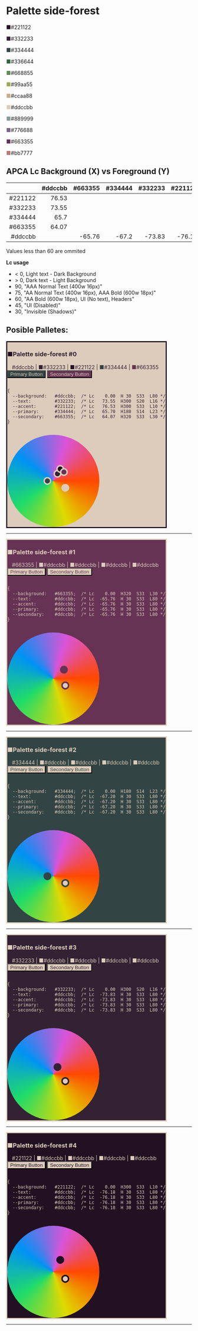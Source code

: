 # Palette side-forest

<span style="color:#221122">&#9632;</span>#221122

<span style="color:#332233">&#9632;</span>#332233

<span style="color:#334444">&#9632;</span>#334444

<span style="color:#336644">&#9632;</span>#336644

<span style="color:#668855">&#9632;</span>#668855

<span style="color:#99aa55">&#9632;</span>#99aa55

<span style="color:#ccaa88">&#9632;</span>#ccaa88

<span style="color:#ddccbb">&#9632;</span>#ddccbb

<span style="color:#889999">&#9632;</span>#889999

<span style="color:#776688">&#9632;</span>#776688

<span style="color:#663355">&#9632;</span>#663355

<span style="color:#bb7777">&#9632;</span>#bb7777

## APCA Lc Background (X) vs Foreground (Y)

|         | #ddccbb | #663355 | #334444 | #332233 | #221122 |
| ------: | ------: | ------: | ------: | ------: | ------: |
| #221122 |   76.53 |         |         |         |         |
| #332233 |   73.55 |         |         |         |         |
| #334444 |    65.7 |         |         |         |         |
| #663355 |   64.07 |         |         |         |         |
| #ddccbb |         |  -65.76 |   -67.2 |  -73.83 |  -76.18 |

Values less than 60 are ommited

**Lc usage**

- < 0, Light text - Dark Background
- \> 0, Dark text - Light Background
- 90, "AAA Normal Text (400w 16px)"
- 75, "AA Normal Text (400w 16px), AAA Bold (600w 18px)"
- 60, "AA Bold (600w 18px), UI (No text), Headers"
- 45, "UI (Disabled)"
- 30, "Invisible (Shadows)"

## Posible Palletes:

<style>
  div {
    background-color: var(--background);
    color: var(--text);
    border: 3px solid var(--accent);
    width: max-content;
    height: max-content;
  }
  div span.icon {
    color: var(--accent);
  }
  div pre {
    background-color: var(--background);
  }
  div button.primary {
    background-color: var(--primary);
    color: var(--background);
  }
  div button.secondary {
    background-color: var(--secondary);
    color: var(--background);
  }
  div.gradient {
    border:none;
    background-image: conic-gradient(from 90deg, #ff4800, #dfd902, #20dc68, #0092f4, #da54d8, #ff4800);
    width:200px;
    height:200px;
  }
.pside-forest_0 {
  --background:   #ddccbb;  /* Lc    0.00  H 30  S33  L80 */
  --text:         #332233;  /* Lc   73.55  H300  S20  L16 */
  --accent:       #221122;  /* Lc   76.53  H300  S33  L10 */
  --primary:      #334444;  /* Lc   65.70  H180  S14  L23 */
  --secondary:    #663355;  /* Lc   64.07  H320  S33  L30 */
}
.pside-forest_1 {
  --background:   #663355;  /* Lc    0.00  H320  S33  L30 */
  --text:         #ddccbb;  /* Lc  -65.76  H 30  S33  L80 */
  --accent:       #ddccbb;  /* Lc  -65.76  H 30  S33  L80 */
  --primary:      #ddccbb;  /* Lc  -65.76  H 30  S33  L80 */
  --secondary:    #ddccbb;  /* Lc  -65.76  H 30  S33  L80 */
}
.pside-forest_2 {
  --background:   #334444;  /* Lc    0.00  H180  S14  L23 */
  --text:         #ddccbb;  /* Lc  -67.20  H 30  S33  L80 */
  --accent:       #ddccbb;  /* Lc  -67.20  H 30  S33  L80 */
  --primary:      #ddccbb;  /* Lc  -67.20  H 30  S33  L80 */
  --secondary:    #ddccbb;  /* Lc  -67.20  H 30  S33  L80 */
}
.pside-forest_3 {
  --background:   #332233;  /* Lc    0.00  H300  S20  L16 */
  --text:         #ddccbb;  /* Lc  -73.83  H 30  S33  L80 */
  --accent:       #ddccbb;  /* Lc  -73.83  H 30  S33  L80 */
  --primary:      #ddccbb;  /* Lc  -73.83  H 30  S33  L80 */
  --secondary:    #ddccbb;  /* Lc  -73.83  H 30  S33  L80 */
}
.pside-forest_4 {
  --background:   #221122;  /* Lc    0.00  H300  S33  L10 */
  --text:         #ddccbb;  /* Lc  -76.18  H 30  S33  L80 */
  --accent:       #ddccbb;  /* Lc  -76.18  H 30  S33  L80 */
  --primary:      #ddccbb;  /* Lc  -76.18  H 30  S33  L80 */
  --secondary:    #ddccbb;  /* Lc  -76.18  H 30  S33  L80 */
}
</style>

<div class="pside-forest_0">
  <h3><span class="icon">&#9632;</span>Palette side-forest #0</h3>
  <span style="color:#ddccbb">&#9632;</span>#ddccbb | <span style="color:#332233">&#9632;</span>#332233 | <span style="color:#221122">&#9632;</span>#221122 | <span style="color:#334444">&#9632;</span>#334444 | <span style="color:#663355">&#9632;</span>#663355<br/>
  <button class="primary">Primary Button</button>
  <button class="secondary">Secondary Button</button>
  <pre><code>
{
  --background:   #ddccbb;  /* Lc    0.00  H 30  S33  L80 */
  --text:         #332233;  /* Lc   73.55  H300  S20  L16 */
  --accent:       #221122;  /* Lc   76.53  H300  S33  L10 */
  --primary:      #334444;  /* Lc   65.70  H180  S14  L23 */
  --secondary:    #663355;  /* Lc   64.07  H320  S33  L30 */
}
  </code></pre>
  <svg viewbox="0 0 200 200" width="250px">
    <clipPath id="clip">
      <path d="M 100 100 m 100, 0 a 100,100 0 1,0 -200,0 a 100,100 0 1,0  200,0"/>
    </clipPath>
    <foreignObject x="0" y="0" width="200" height="200" clip-path="url(#clip)">
        <div class="gradient" xmlns="http://www.w3.org/1999/xhtml"></div>
    </foreignObject>
    <circle cx="125.98076211353317" cy="115.00000000000003" r="7" stroke="#ddccbb" stroke-width="3" fill="#ddccbb"/>
    <circle cx="109" cy="84.4115427318801" r="7" stroke="#ddccbb" stroke-width="3" fill="#332233"/>
    <circle cx="115" cy="74.01923788646684" r="7" stroke="#ddccbb" stroke-width="3" fill="#221122"/>
    <circle cx="87.14285714285714" cy="100" r="7" stroke="#ddccbb" stroke-width="3" fill="#334444"/>
    <circle cx="122.98133329356936" cy="80.71637170940386" r="7" stroke="#ddccbb" stroke-width="3" fill="#663355"/>

  </svg>
</div>
<hr/>
<div class="pside-forest_1">
  <h3><span class="icon">&#9632;</span>Palette side-forest #1</h3>
  <span style="color:#663355">&#9632;</span>#663355 | <span style="color:#ddccbb">&#9632;</span>#ddccbb | <span style="color:#ddccbb">&#9632;</span>#ddccbb | <span style="color:#ddccbb">&#9632;</span>#ddccbb | <span style="color:#ddccbb">&#9632;</span>#ddccbb<br/>
  <button class="primary">Primary Button</button>
  <button class="secondary">Secondary Button</button>
  <pre><code>
{
  --background:   #663355;  /* Lc    0.00  H320  S33  L30 */
  --text:         #ddccbb;  /* Lc  -65.76  H 30  S33  L80 */
  --accent:       #ddccbb;  /* Lc  -65.76  H 30  S33  L80 */
  --primary:      #ddccbb;  /* Lc  -65.76  H 30  S33  L80 */
  --secondary:    #ddccbb;  /* Lc  -65.76  H 30  S33  L80 */
}
  </code></pre>
  <svg viewbox="0 0 200 200" width="250px">
    <clipPath id="clip">
      <path d="M 100 100 m 100, 0 a 100,100 0 1,0 -200,0 a 100,100 0 1,0  200,0"/>
    </clipPath>
    <foreignObject x="0" y="0" width="200" height="200" clip-path="url(#clip)">
        <div class="gradient" xmlns="http://www.w3.org/1999/xhtml"></div>
    </foreignObject>
    <circle cx="122.98133329356936" cy="80.71637170940386" r="7" stroke="#663355" stroke-width="3" fill="#663355"/>
    <circle cx="125.98076211353317" cy="115.00000000000003" r="7" stroke="#663355" stroke-width="3" fill="#ddccbb"/>
    <circle cx="125.98076211353317" cy="115.00000000000003" r="7" stroke="#663355" stroke-width="3" fill="#ddccbb"/>
    <circle cx="125.98076211353317" cy="115.00000000000003" r="7" stroke="#663355" stroke-width="3" fill="#ddccbb"/>
    <circle cx="125.98076211353317" cy="115.00000000000003" r="7" stroke="#663355" stroke-width="3" fill="#ddccbb"/>

  </svg>
</div>
<hr/>
<div class="pside-forest_2">
  <h3><span class="icon">&#9632;</span>Palette side-forest #2</h3>
  <span style="color:#334444">&#9632;</span>#334444 | <span style="color:#ddccbb">&#9632;</span>#ddccbb | <span style="color:#ddccbb">&#9632;</span>#ddccbb | <span style="color:#ddccbb">&#9632;</span>#ddccbb | <span style="color:#ddccbb">&#9632;</span>#ddccbb<br/>
  <button class="primary">Primary Button</button>
  <button class="secondary">Secondary Button</button>
  <pre><code>
{
  --background:   #334444;  /* Lc    0.00  H180  S14  L23 */
  --text:         #ddccbb;  /* Lc  -67.20  H 30  S33  L80 */
  --accent:       #ddccbb;  /* Lc  -67.20  H 30  S33  L80 */
  --primary:      #ddccbb;  /* Lc  -67.20  H 30  S33  L80 */
  --secondary:    #ddccbb;  /* Lc  -67.20  H 30  S33  L80 */
}
  </code></pre>
  <svg viewbox="0 0 200 200" width="250px">
    <clipPath id="clip">
      <path d="M 100 100 m 100, 0 a 100,100 0 1,0 -200,0 a 100,100 0 1,0  200,0"/>
    </clipPath>
    <foreignObject x="0" y="0" width="200" height="200" clip-path="url(#clip)">
        <div class="gradient" xmlns="http://www.w3.org/1999/xhtml"></div>
    </foreignObject>
    <circle cx="87.14285714285714" cy="100" r="7" stroke="#334444" stroke-width="3" fill="#334444"/>
    <circle cx="125.98076211353317" cy="115.00000000000003" r="7" stroke="#334444" stroke-width="3" fill="#ddccbb"/>
    <circle cx="125.98076211353317" cy="115.00000000000003" r="7" stroke="#334444" stroke-width="3" fill="#ddccbb"/>
    <circle cx="125.98076211353317" cy="115.00000000000003" r="7" stroke="#334444" stroke-width="3" fill="#ddccbb"/>
    <circle cx="125.98076211353317" cy="115.00000000000003" r="7" stroke="#334444" stroke-width="3" fill="#ddccbb"/>

  </svg>
</div>
<hr/>
<div class="pside-forest_3">
  <h3><span class="icon">&#9632;</span>Palette side-forest #3</h3>
  <span style="color:#332233">&#9632;</span>#332233 | <span style="color:#ddccbb">&#9632;</span>#ddccbb | <span style="color:#ddccbb">&#9632;</span>#ddccbb | <span style="color:#ddccbb">&#9632;</span>#ddccbb | <span style="color:#ddccbb">&#9632;</span>#ddccbb<br/>
  <button class="primary">Primary Button</button>
  <button class="secondary">Secondary Button</button>
  <pre><code>
{
  --background:   #332233;  /* Lc    0.00  H300  S20  L16 */
  --text:         #ddccbb;  /* Lc  -73.83  H 30  S33  L80 */
  --accent:       #ddccbb;  /* Lc  -73.83  H 30  S33  L80 */
  --primary:      #ddccbb;  /* Lc  -73.83  H 30  S33  L80 */
  --secondary:    #ddccbb;  /* Lc  -73.83  H 30  S33  L80 */
}
  </code></pre>
  <svg viewbox="0 0 200 200" width="250px">
    <clipPath id="clip">
      <path d="M 100 100 m 100, 0 a 100,100 0 1,0 -200,0 a 100,100 0 1,0  200,0"/>
    </clipPath>
    <foreignObject x="0" y="0" width="200" height="200" clip-path="url(#clip)">
        <div class="gradient" xmlns="http://www.w3.org/1999/xhtml"></div>
    </foreignObject>
    <circle cx="109" cy="84.4115427318801" r="7" stroke="#332233" stroke-width="3" fill="#332233"/>
    <circle cx="125.98076211353317" cy="115.00000000000003" r="7" stroke="#332233" stroke-width="3" fill="#ddccbb"/>
    <circle cx="125.98076211353317" cy="115.00000000000003" r="7" stroke="#332233" stroke-width="3" fill="#ddccbb"/>
    <circle cx="125.98076211353317" cy="115.00000000000003" r="7" stroke="#332233" stroke-width="3" fill="#ddccbb"/>
    <circle cx="125.98076211353317" cy="115.00000000000003" r="7" stroke="#332233" stroke-width="3" fill="#ddccbb"/>

  </svg>
</div>
<hr/>
<div class="pside-forest_4">
  <h3><span class="icon">&#9632;</span>Palette side-forest #4</h3>
  <span style="color:#221122">&#9632;</span>#221122 | <span style="color:#ddccbb">&#9632;</span>#ddccbb | <span style="color:#ddccbb">&#9632;</span>#ddccbb | <span style="color:#ddccbb">&#9632;</span>#ddccbb | <span style="color:#ddccbb">&#9632;</span>#ddccbb<br/>
  <button class="primary">Primary Button</button>
  <button class="secondary">Secondary Button</button>
  <pre><code>
{
  --background:   #221122;  /* Lc    0.00  H300  S33  L10 */
  --text:         #ddccbb;  /* Lc  -76.18  H 30  S33  L80 */
  --accent:       #ddccbb;  /* Lc  -76.18  H 30  S33  L80 */
  --primary:      #ddccbb;  /* Lc  -76.18  H 30  S33  L80 */
  --secondary:    #ddccbb;  /* Lc  -76.18  H 30  S33  L80 */
}
  </code></pre>
  <svg viewbox="0 0 200 200" width="250px">
    <clipPath id="clip">
      <path d="M 100 100 m 100, 0 a 100,100 0 1,0 -200,0 a 100,100 0 1,0  200,0"/>
    </clipPath>
    <foreignObject x="0" y="0" width="200" height="200" clip-path="url(#clip)">
        <div class="gradient" xmlns="http://www.w3.org/1999/xhtml"></div>
    </foreignObject>
    <circle cx="115" cy="74.01923788646684" r="7" stroke="#221122" stroke-width="3" fill="#221122"/>
    <circle cx="125.98076211353317" cy="115.00000000000003" r="7" stroke="#221122" stroke-width="3" fill="#ddccbb"/>
    <circle cx="125.98076211353317" cy="115.00000000000003" r="7" stroke="#221122" stroke-width="3" fill="#ddccbb"/>
    <circle cx="125.98076211353317" cy="115.00000000000003" r="7" stroke="#221122" stroke-width="3" fill="#ddccbb"/>
    <circle cx="125.98076211353317" cy="115.00000000000003" r="7" stroke="#221122" stroke-width="3" fill="#ddccbb"/>

  </svg>
</div>
<hr/>
